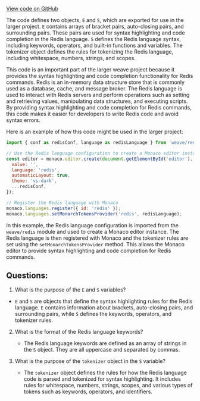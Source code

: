 [View code on GitHub](https://github.com/wandb/weave/weave/frontend/assets/redis.3d4c8e9a.js)

The code defines two objects, `E` and `S`, which are exported for use in the larger project. `E` contains arrays of bracket pairs, auto-closing pairs, and surrounding pairs. These pairs are used for syntax highlighting and code completion in the Redis language. `S` defines the Redis language syntax, including keywords, operators, and built-in functions and variables. The tokenizer object defines the rules for tokenizing the Redis language, including whitespace, numbers, strings, and scopes. 

This code is an important part of the larger weave project because it provides the syntax highlighting and code completion functionality for Redis commands. Redis is an in-memory data structure store that is commonly used as a database, cache, and message broker. The Redis language is used to interact with Redis servers and perform operations such as setting and retrieving values, manipulating data structures, and executing scripts. By providing syntax highlighting and code completion for Redis commands, this code makes it easier for developers to write Redis code and avoid syntax errors. 

Here is an example of how this code might be used in the larger project:

```javascript
import { conf as redisConf, language as redisLanguage } from 'weave/redis';

// Use the Redis language configuration to create a Monaco editor instance
const editor = monaco.editor.create(document.getElementById('editor'), {
  value: '',
  language: 'redis',
  automaticLayout: true,
  theme: 'vs-dark',
  ...redisConf,
});

// Register the Redis language with Monaco
monaco.languages.register({ id: 'redis' });
monaco.languages.setMonarchTokensProvider('redis', redisLanguage);
``` 

In this example, the Redis language configuration is imported from the `weave/redis` module and used to create a Monaco editor instance. The Redis language is then registered with Monaco and the tokenizer rules are set using the `setMonarchTokensProvider` method. This allows the Monaco editor to provide syntax highlighting and code completion for Redis commands.
## Questions: 
 1. What is the purpose of the `E` and `S` variables?
   - `E` and `S` are objects that define the syntax highlighting rules for the Redis language. `E` contains information about brackets, auto-closing pairs, and surrounding pairs, while `S` defines the keywords, operators, and tokenizer rules.
   
2. What is the format of the Redis language keywords?
   - The Redis language keywords are defined as an array of strings in the `S` object. They are all uppercase and separated by commas.
   
3. What is the purpose of the `tokenizer` object in the `S` variable?
   - The `tokenizer` object defines the rules for how the Redis language code is parsed and tokenized for syntax highlighting. It includes rules for whitespace, numbers, strings, scopes, and various types of tokens such as keywords, operators, and identifiers.
